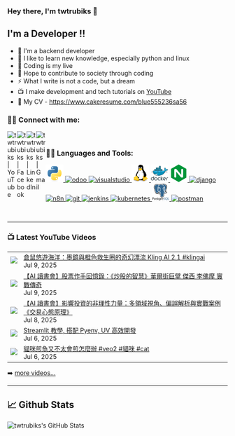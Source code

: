 ### Hey there, I'm twtrubiks 👋

## I'm a Developer !!

- 🔭 I'm a backend developer
- 🌱 I like to learn new knowledge, especially python and linux
- 👯 Coding is my live
- 🥅 Hope to contribute to society through coding
- ⚡  What I write is not a code, but a dream
- 📺 I make development and tech tutorials on [YouTube](https://www.youtube.com/user/blue524326)
- 🔭 My CV - https://www.cakeresume.com/blue555236sa56

### 🙋‍♂️ Connect with me:

[<img align="left" alt="twtrubiks | YouTube" width="22px" src="https://cdn.jsdelivr.net/npm/simple-icons@v3/icons/youtube.svg" />][youtube]
[<img align="left" alt="twtrubiks | Facebook" width="22px" src="https://cdn.jsdelivr.net/npm/simple-icons@v3/icons/facebook.svg" />][facebook]
[<img align="left" alt="twtrubiks | LinkedIn" width="22px" src="https://cdn.jsdelivr.net/npm/simple-icons@v3/icons/linkedin.svg" />][linkedin]
[<img align="left" alt="twtrubiks | Gmail" width="22px" src="https://cdn.jsdelivr.net/npm/simple-icons@v3/icons/gmail.svg" />][gmail]

<br />

### 👨‍💻 Languages and Tools:

<p align="left"> <a href="https://www.python.org" target="_blank"> <img src="https://raw.githubusercontent.com/devicons/devicon/master/icons/python/python-original.svg" alt="python" width="40" height="40"/> <a href="https://www.odoo.com/" target="_blank"> <img src="https://upload.wikimedia.org/wikipedia/commons/thumb/5/50/Odoo_logo.svg/320px-Odoo_logo.svg.png" alt="odoo" width="65" height="40"/> </a> <a href="https://code.visualstudio.com/" target="_blank"> <img src="https://upload.wikimedia.org/wikipedia/commons/thumb/9/9a/Visual_Studio_Code_1.35_icon.svg/240px-Visual_Studio_Code_1.35_icon.svg.png" alt="visualstudio" width="40" height="40"/> </a> <a href="https://www.linux.org/" target="_blank"> <img src="https://raw.githubusercontent.com/devicons/devicon/master/icons/linux/linux-original.svg" alt="linux" width="40" height="40"/> <a href="https://www.docker.com/" target="_blank"> <img src="https://raw.githubusercontent.com/devicons/devicon/master/icons/docker/docker-original-wordmark.svg" alt="docker" width="40" height="40"/> </a> </a> <a href="https://www.nginx.com" target="_blank"> <img src="https://raw.githubusercontent.com/devicons/devicon/master/icons/nginx/nginx-original.svg" alt="nginx" width="40" height="40"/> </a> </a> <a href="https://www.djangoproject.com/" target="_blank"> <img src="https://upload.wikimedia.org/wikipedia/commons/7/75/Django_logo.svg" alt="django" width="40" height="40"/> </a> <a href="[https://flask.palletsprojects.com/](https://upload.wikimedia.org/wikipedia/commons/5/53/N8n-logo-new.svg)" target="_blank"> <img src="https://upload.wikimedia.org/wikipedia/commons/5/53/N8n-logo-new.svg" alt="n8n" width="40" height="40"/> </a> <a href="https://git-scm.com/" target="_blank"> <img src="https://www.vectorlogo.zone/logos/git-scm/git-scm-icon.svg" alt="git" width="40" height="40"/> </a> <a href="https://www.jenkins.io" target="_blank"> <img src="https://www.vectorlogo.zone/logos/jenkins/jenkins-icon.svg" alt="jenkins" width="40" height="40"/> </a> <a href="https://kubernetes.io" target="_blank"> <img src="https://www.vectorlogo.zone/logos/kubernetes/kubernetes-icon.svg" alt="kubernetes" width="40" height="40"/> </a> <a href="https://www.postgresql.org" target="_blank"> <img src="https://raw.githubusercontent.com/devicons/devicon/master/icons/postgresql/postgresql-original-wordmark.svg" alt="postgresql" width="40" height="40"/> </a> <a href="https://postman.com" target="_blank"> <img src="https://www.vectorlogo.zone/logos/getpostman/getpostman-icon.svg" alt="postman" width="40" height="40"/> </a> </p>

<br />

---

### 📺 Latest YouTube Videos

<table>
    <tbody>
<!-- YOUTUBE:START --><tr><td><a href="https://www.youtube.com/shorts/GijIeZZmzFo"><img width="140px" src="https://i.ytimg.com/vi/GijIeZZmzFo/mqdefault.jpg"></a></td>
<td><a href="https://www.youtube.com/shorts/GijIeZZmzFo">倉鼠悠遊海洋：墨鏡與橙色救生圈的奇幻漂流  Kling AI 2.1 #klingai</a><br/>Jul 9, 2025</td></tr>
<tr><td><a href="https://www.youtube.com/watch?v=s0vu0i7p9ho"><img width="140px" src="https://i.ytimg.com/vi/s0vu0i7p9ho/mqdefault.jpg"></a></td>
<td><a href="https://www.youtube.com/watch?v=s0vu0i7p9ho">【AI 讀書會】股票作手回憶錄：《炒股的智慧》華爾街巨擘 傑西 李佛摩 實戰傳奇</a><br/>Jul 9, 2025</td></tr>
<tr><td><a href="https://www.youtube.com/watch?v=6Ap9kCYZYrY"><img width="140px" src="https://i.ytimg.com/vi/6Ap9kCYZYrY/mqdefault.jpg"></a></td>
<td><a href="https://www.youtube.com/watch?v=6Ap9kCYZYrY">【AI 讀書會】影響投資的非理性力量：多領域視角、偏誤解析與實戰案例《交易心態原理》</a><br/>Jul 8, 2025</td></tr>
<tr><td><a href="https://www.youtube.com/watch?v=cH1pb_o7EPA"><img width="140px" src="https://i.ytimg.com/vi/cH1pb_o7EPA/mqdefault.jpg"></a></td>
<td><a href="https://www.youtube.com/watch?v=cH1pb_o7EPA">Streamlit 教學, 搭配 Pyenv, UV 高效開發</a><br/>Jul 6, 2025</td></tr>
<tr><td><a href="https://www.youtube.com/shorts/EIGqwyS1XeA"><img width="140px" src="https://i.ytimg.com/vi/EIGqwyS1XeA/mqdefault.jpg"></a></td>
<td><a href="https://www.youtube.com/shorts/EIGqwyS1XeA">貓咪煎魚又不太會煎怎麼辦  #veo2 #貓咪 #cat</a><br/>Jul 6, 2025</td></tr>
<!-- YOUTUBE:END -->
    </tbody>
</table>

➡️ [more videos...](https://www.youtube.com/user/blue524326)

---

## 📈 Github Stats

<p align="left">
  <img align="left" alt="twtrubiks's GitHub Stats" src="https://github-readme-stats.vercel.app/api?username=twtrubiks&show_icons=true&hide_border=true" />
</p>

[youtube]: https://www.youtube.com/user/blue524326
[linkedin]: https://www.linkedin.com/in/twtrubiks-a09330145/
[facebook]: https://www.facebook.com/TWTRubiks
[gmail]: mailto:twtrubiks@gmail.com
